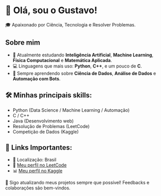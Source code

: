 # 👋 Olá, sou o Gustavo!

🎓 Apaixonado por Ciência, Tecnologia e Resolver Problemas.

## Sobre mim
- 🔭 Atualmente estudando **Inteligência Artificial**, **Machine Learning**, **Física Computacional** e **Matemática Aplicada**.
- 💻 Linguagens que mais uso: **Python**, **C++**, e um pouco de **C**.
- 🌱 Sempre aprendendo sobre **Ciência de Dados**, **Análise de Dados** e **Automação com Bots**.

## 🛠️ Minhas principais skills:
- Python (Data Science / Machine Learning / Automação)
- C / C++
- Java (Desenvolvimento web)
- Resolução de Problemas (LeetCode)
- Competição de Dados (Kaggle)

## 🚀 Links Importantes:
- 📍 Localização: Brasil
- 🐍 [Meu perfil no LeetCode](https://leetcode.com/Gustavo_9090/)
- 📊 [Meu perfil no Kaggle](https://www.kaggle.com/gustavohenrique1212)


📝 Sigo atualizando meus projetos sempre que possível! Feedbacks e colaborações são bem-vindos.
